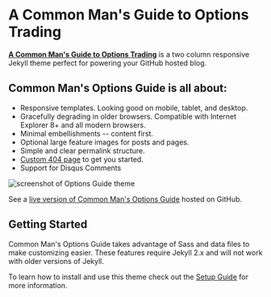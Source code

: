 # A Common Man's Guide to Options Trading

**[A Common Man's Guide to Options Trading](http://manojrajarao.github.io/common-mans-options-trading)** is a two column responsive Jekyll theme perfect for powering your GitHub hosted blog. 

## Common Man's Options Guide is all about:

* Responsive templates. Looking good on mobile, tablet, and desktop.
* Gracefully degrading in older browsers. Compatible with Internet Explorer 8+ and all modern browsers. 
* Minimal embellishments -- content first.
* Optional large feature images for posts and pages.
* Simple and clear permalink structure.
* [Custom 404 page](http://manojrajarao.github.io/common-mans-options-trading/404.html) to get you started.
* Support for Disqus Comments

![screenshot of Options Guide theme](http://manojrajarao.github.io/common-mans-options-trading/images/mm-theme-post-600.jpg)

See a [live version of Common Man's Options Guide](http://manojrajarao.github.io/common-mans-options-trading/) hosted on GitHub.

## Getting Started

Common Man's Options Guide takes advantage of Sass and data files to make customizing easier. These features require Jekyll 2.x and will not work with older versions of Jekyll.

To learn how to install and use this theme check out the [Setup Guide](http://manojrajarao.github.io/common-mans-options-trading/theme-setup/) for more information.
